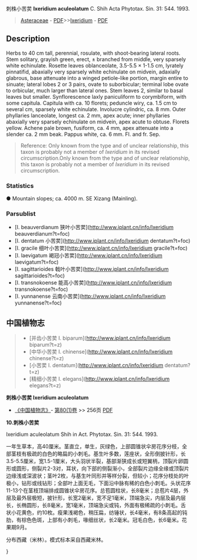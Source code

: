 刺株小苦荬 **Ixeridium aculeolatum** C. Shih Acta Phytotax. Sin. 31: 544. 1993.

> [Asteraceae](http://www.iplant.cn/info/Asteraceae?t=foc) - [PDF](http://www.iplant.cn/foc/pdf/Asteraceae.pdf)>>[Ixeridium](http://www.iplant.cn/info/Ixeridium?t=foc) - [PDF](http://www.iplant.cn/foc/pdf/Ixeridium.pdf)

## Description

Herbs to 40 cm tall, perennial, rosulate, with shoot-bearing lateral roots. Stem solitary, grayish green, erect, ± branched from middle, very sparsely white echinulate. Rosette leaves oblanceolate, 3.5-5.5 × 1-1.5 cm, lyrately pinnatifid, abaxially very sparsely white echinulate on midvein, adaxially glabrous, base attenuate into a winged petiole-like portion, margin entire to sinuate; lateral lobes 2 or 3 pairs, ovate to suborbicular; terminal lobe ovate to orbicular, much larger than lateral ones. Stem leaves 2, similar to basal leaves but smaller. Synflorescence laxly paniculiform to corymbiform, with some capitula. Capitula with ca. 10 florets; peduncle wiry, ca. 1.5 cm to several cm, sparsely white echinulate. Involucre cylindric, ca. 8 mm. Outer phyllaries lanceolate, longest ca. 2 mm, apex acute; inner phyllaries abaxially very sparsely echinulate on midvein, apex acute to obtuse. Florets yellow. Achene pale brown, fusiform, ca. 4 mm, apex attenuate into a slender ca. 2 mm beak. Pappus white, ca. 6 mm. Fl. and fr. Sep.


> Reference: 
> Only known from the type and of unclear relationship, this taxon is probably not a member of *Ixeridium* in its revised circumscription.Only known from the type and of unclear relationship, this taxon is probably not a member of *Ixeridium* in its revised circumscription.

### Statistics
● Mountain slopes; ca. 4000 m. SE Xizang (Mainling).

### Parsublist

* [I.  beauverdianum  狭叶小苦荬](http://www.iplant.cn/info/Ixeridium beauverdianum?t=foc)
* [I.  dentatum  小苦荬](http://www.iplant.cn/info/Ixeridium dentatum?t=foc)
* [I.  gracile  细叶小苦荬](http://www.iplant.cn/info/Ixeridium gracile?t=foc)
* [I.  laevigatum  褐冠小苦荬](http://www.iplant.cn/info/Ixeridium laevigatum?t=foc)
* [I.  sagittarioides  戟叶小苦荬](http://www.iplant.cn/info/Ixeridium sagittarioides?t=foc)
* [I.  transnokoense  能高小苦荬](http://www.iplant.cn/info/Ixeridium transnokoense?t=foc)
* [I.  yunnanense  云南小苦荬](http://www.iplant.cn/info/Ixeridium yunnanense?t=foc)


## 中国植物志

> * [并齿小苦荬  I.  biparum](http://www.iplant.cn/info/Ixeridium biparum?t=z)
> * [中华小苦荬  I.  chinense](http://www.iplant.cn/info/Ixeridium chinense?t=z)
> * [小苦荬  I.  dentatum](http://www.iplant.cn/info/Ixeridium dentatum?t=z)
> * [精细小苦荬  I.  elegans](http://www.iplant.cn/info/Ixeridium elegans?t=z)


**刺株小苦荬 Ixeridium aculeolatum**

* [《中国植物志》](http://www.iplant.cn/frps)- [第80(1)卷](http://www.iplant.cn/frps/vol/80(1)) >> 256页 [PDF](http://www.iplant.cn/frps/pdf/80(1)/256.PDF)


**10.刺株小苦荬**

Ixeridium aculeolatum Shih in Act. Phytotax. Sin. 31: 544. 1993.

一年生草本，高40厘米。茎直立，单生，灰绿色，上部圆锥状伞房花序分枝，全部茎枝有极疏的白色的略扁的小刺毛。基生叶多数，莲座状，全形倒披针形，长3.5-5.5厘米，宽1.5-1厘米，大头羽状半裂，基部渐狭成长或短翼柄，顶裂片卵圆形或圆形，侧裂片2-3对，耳状，向下部的侧裂渐小，全部裂片边缘全缘或顶裂片边缘浅或深波状；茎叶2枚，与基生叶同形并等样分裂，但较小；花序分枝处的叶极小，钻形或线钻形；全部叶上面无毛，下面沿中脉有稀的白色小刺毛。头状花序11-13个在茎枝顶端排成圆锥状伞房花序。总苞圆柱状，长8毫米；总苞片4层，外层及最外层极短，披针形，长宽2毫米，宽不足1毫米，顶端急尖，内层及最内层长，长椭圆形，长8毫米，宽1毫米，顶端急尖或钝，外面有极稀疏的小刺毛。舌状小花黄色，约10枚。瘦果浅褐色，稍压扁，纺锤状，长4毫米，有8条高起的钝肋，有棕色色斑，上部有小刺毛，喙细丝状，长2毫米。冠毛白色，长6毫米。花果期9月。

分布西藏（米林）。模式标本采自西藏米林。

}